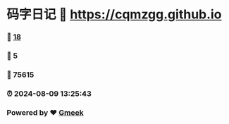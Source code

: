 # 码字日记 :link: https://cqmzgg.github.io 
### :page_facing_up: [18](https://cqmzgg.github.io/tag.html) 
### :speech_balloon: 5 
### :hibiscus: 75615 
### :alarm_clock: 2024-08-09 13:25:43 
### Powered by :heart: [Gmeek](https://github.com/Meekdai/Gmeek)
